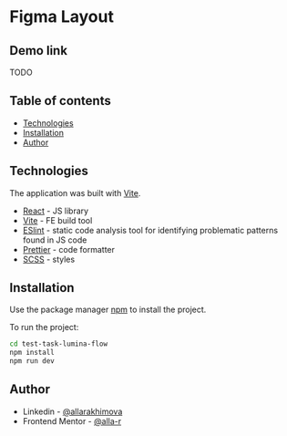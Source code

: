 # Figma Layout

## Demo link

TODO

## Table of contents

- [Technologies](#Technologies)
- [Installation](#installation)
- [Author](#author)

## Technologies

The application was built with [Vite](https://vitejs.dev/).

- [React](https://reactjs.org/) - JS library
- [Vite](https://vitejs.dev/) - FE build tool
- [ESlint](https://eslint.org/) - static code analysis tool for identifying problematic patterns found in JS code
- [Prettier](https://prettier.io/) - code formatter
- [SCSS](https://sass-lang.com/) - styles

## Installation

Use the package manager [npm](https://www.npmjs.com/) to install the project.

To run the project:

```bash
cd test-task-lumina-flow
npm install
npm run dev
```

## Author

- Linkedin - [@allarakhimova](https://www.linkedin.com/in/allarakhimova/)
- Frontend Mentor - [@alla-r](https://www.frontendmentor.io/profile/alla-r)
